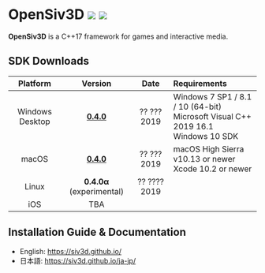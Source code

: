 <h1>OpenSiv3D <a href="http://doge.mit-license.org"><img src="http://img.shields.io/:license-mit-blue.svg"></a> <a href="https://siv3d-slackin.herokuapp.com/">  <img src="https://siv3d-slackin.herokuapp.com/badge.svg"></a></h1>

**OpenSiv3D** is a C++17 framework for games and interactive media.  

## SDK Downloads

| Platform        | Version        | Date       | Requirements                  |
|:---------------:|:---------------:|:-------------:|:------------------------------|
| Windows Desktop | [**0.4.0**](#)     | ?? ??? 2019 | Windows 7 SP1 / 8.1 / 10 (64-bit)<br>Microsoft Visual C++ 2019 16.1<br>Windows 10 SDK |
| macOS           | [**0.4.0**](#)     | ?? ??? 2019 | macOS High Sierra v10.13 or newer<br>Xcode 10.2 or newer |
| Linux           | **0.4.0α** (experimental)  | ?? ???? 2019 | |
| iOS | TBA  |  |  |

## Installation Guide & Documentation

- English: https://siv3d.github.io/
- 日本語: https://siv3d.github.io/ja-jp/
